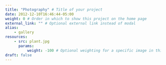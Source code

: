 ```yaml
---
title: "Photography" # Title of your project
date: 2012-12-10T16:46:44-05:00
weight: 0 # Order in which to show this project on the home page
external_link: "" # Optional external link instead of modal
alias: 
    - gallery
resources:
    - src: plant.jpg
      params:
          weight: -100 # Optional weighting for a specific image in this project folder
draft: false
---
```

